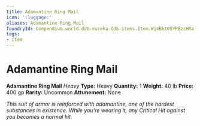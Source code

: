```yaml
---
title: Adamantine Ring Mail
icon: ':luggage:'
aliases: Adamantine Ring Mail
foundryId: Compendium.world.ddb-eureka-ddb-items.Item.WjmBkt05YPBzcHRa
tags:
- Item
---
```


# Adamantine Ring Mail

**Adamantine Ring Mail**
_Heavy_
**Type:** Heavy
**Quantity:** 1
**Weight:** 40 lb
**Price:** 400 gp
**Rarity:** Uncommon
**Attunement:** None

*This suit of armor is reinforced with adamantine, one of the hardest substances in existence. While you’re wearing it, any Critical Hit against you becomes a normal hit.*
